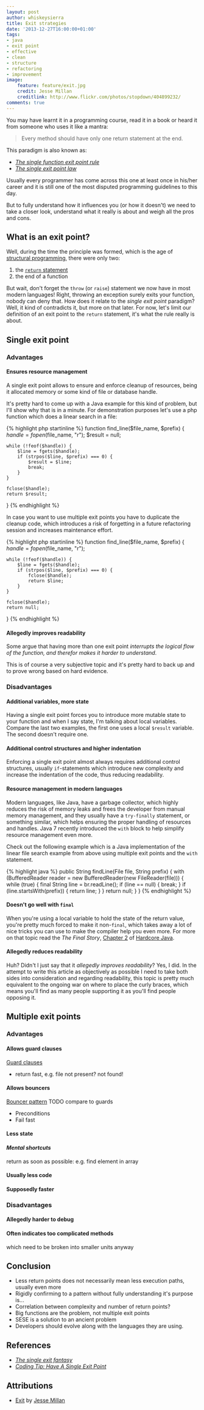 ```yaml
---
layout: post
author: whiskeysierra
title: Exit strategies
date: '2013-12-27T16:00:00+01:00'
tags:
- java
- exit point
- effective
- clean
- structure
- refactoring
- improvement
image:
    feature: feature/exit.jpg
    credit: Jesse Millan
    creditlink: http://www.flickr.com/photos/stopdown/404899232/
comments: true
---
```


You may have learnt it in a programming course, read it in a book or heard it from someone who uses it like a mantra:

> Every method should have only one return statement at the end.

This paradigm is also known as:

- [*The single function exit point rule*](http://c2.com/cgi/wiki?SingleFunctionExitPoint)
- [*The single exit point law*](http://anthonysteele.co.uk/the-single-exit-point-law)

Usually every programmer has come across this one at least once in his/her career and it is still one of the most
disputed programming guidelines to this day.

But to fully understand how it influences you (or how it doesn't) we need to take a closer look, understand what it
really is about and weigh all the pros and cons.

## What is an exit point?
Well, during the time the principle was formed, which is the age of
[structural programming](http://en.wikipedia.org/wiki/Structured_programming), there were only two:

1. the [`return` statement](http://en.wikipedia.org/wiki/Return_statement)
2. the end of a function

But wait, don't forget the `throw` (or `raise`) statement we now have in most modern languages! Right, throwing an
exception surely exits your function, nobody can deny that. How does it relate to the *single exit point* paradigm?
Well, it kind of contradicts it, but more on that later. For now, let's limit our definition of an exit point to the
`return` statement, it's what the rule really is about.

## Single exit point

### Advantages

#### Ensures resource management
A single exit point allows to ensure and enforce cleanup of resources, being it allocated memory or some kind of file
or database handle.

It's pretty hard to come up with a Java example for this kind of problem, but I'll show why that is in a minute. For
demonstration purposes let's use a php function which does a linear search in a file:

{% highlight php startinline %}
function find_line($file_name, $prefix) {
    $handle = fopen($file_name, "r");
    $result = null;

    while (!feof($handle)) {
        $line = fgets($handle);
        if (strpos($line, $prefix) === 0) {
            $result = $line;
            break;
        }
    }

    fclose($handle);
    return $result;
}
{% endhighlight %}

In case you want to use multiple exit points you have to duplicate the cleanup code, which introduces a risk
of forgetting in a future refactoring session and increases maintenance effort.

{% highlight php startinline %}
function find_line($file_name, $prefix) {
    $handle = fopen($file_name, "r");

    while (!feof($handle)) {
        $line = fgets($handle);
        if (strpos($line, $prefix) === 0) {
            fclose($handle);
            return $line;
        }
    }

    fclose($handle);
    return null;
}
{% endhighlight %}

#### Allegedly improves readability
Some argue that having more than one exit point <cite>interrupts the logical flow of the function, and therefor makes
it harder to understand</cite>.

This is of course a very subjective topic and it's pretty hard to back up and to prove wrong based on hard evidence.

### Disadvantages

#### Additional variables, more state
Having a single exit point forces you to introduce more mutable state to your function and when I say state, I'm
talking about local variables. Compare the last two examples, the first one uses a local `$result` variable. The
second doesn't require one.

#### Additional control structures and higher indentation
Enforcing a single exit point almost always requires additional control structures, usually `if`-statements which 
introduce new complexity and increase the indentation of the code, thus reducing readability.

#### Resource management in modern languages
Modern languages, like Java, have a garbage collector, which highly reduces the risk of memory leaks and frees the
developer from manual memory management, and they usually have a `try-finally` statement, or something similar, which
helps ensuring the proper handling of resources and handles. Java 7 recently introduced the `with` block to help
simplify resource management even more.

Check out the following example which is a Java implementation of the linear file search example from above using
multiple exit points and the `with` statement.

{% highlight java %}
public String findLine(File file, String prefix) {
    with (BufferedReader reader = new BufferedReader(new FileReader(file))) {
        while (true) {
            final String line = br.readLine();
            if (line == null) {
                break;
            }
            if (line.startsWith(prefix)) {
                return line;
            }
        }
        return null;
    }
}
{% endhighlight %}

#### Doesn't go well with `final`

When you're using a local variable to hold the state of the return value, you're pretty much forced to
make it non-`final`, which takes away a lot of nice tricks you can use to make the compiler help you
even more. For more on that topic read the *The Final Story*,
[Chapter 2](http://oreilly.com/catalog/hardcorejv/chapter/ch02.pdf) of
[Hardcore Java](http://shop.oreilly.com/product/9780596005689.do).

#### Allegedly reduces readability
Huh? Didn't I just say that it <cite>allegedly improves readability</cite>? Yes, I did. In the attempt to
write this article as objectively as possible I need to take both sides into consideration and regarding readability,
this topic is pretty much equivalent to the ongoing war on where to place the curly braces, which means you'll find
as many people supporting it as you'll find people opposing it.

## Multiple exit points

### Advantages

#### Allows guard clauses
[Guard clauses](http://www.refactoring.com/catalog/replaceNestedConditionalWithGuardClauses.html)
- return fast, e.g. file not present? not found!

#### Allows bouncers
[Bouncer pattern](http://c2.com/cgi/wiki?BouncerPattern)
TODO compare to guards
- Preconditions
- Fail fast

#### Less state

#### *Mental shortcuts*
return as soon as possible: e.g. find element in array

#### Usually less code

#### Supposedly faster
  
### Disadvantages

#### Allegedly harder to debug

#### Often indicates too complicated methods
which need to be broken into smaller units anyway

## Conclusion
- Less return points does not necessarily mean less execution paths, usually even more
- Rigidly confirming to a pattern without fully understanding it's purpose is...
- Correlation between complexity and number of return points?
- Big functions are the problem, not multiple exit points
- SESE is a solution to an ancient problem
- Developers should evolve along with the languages they are using.

## References

- [*The single exit fantasy*](http://www.leepoint.net/JavaBasics/methods/method-commentary/methcom-30-multiple-return.html)
- [*Coding Tip: Have A Single Exit Point*](http://tomdalling.com/blog/coding-tips/coding-tip-have-a-single-exit-point/)

## Attributions

- [Exit](http://www.flickr.com/photos/stopdown/404899232/) by [Jesse Millan](http://www.flickr.com/photos/stopdown/)